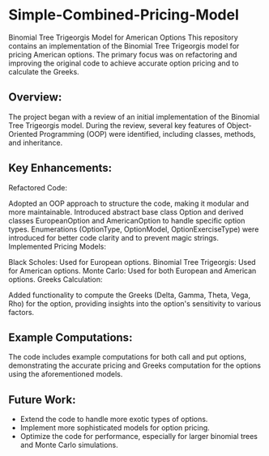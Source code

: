 # Simple-Combined-Pricing-Model

Binomial Tree Trigeorgis Model for American Options
This repository contains an implementation of the Binomial Tree Trigeorgis model for pricing American options. The primary focus was on refactoring and improving the original code to achieve accurate option pricing and to calculate the Greeks.

## Overview:
The project began with a review of an initial implementation of the Binomial Tree Trigeorgis model. During the review, several key features of Object-Oriented Programming (OOP) were identified, including classes, methods, and inheritance.

## Key Enhancements:
Refactored Code:

Adopted an OOP approach to structure the code, making it modular and more maintainable.
Introduced abstract base class Option and derived classes EuropeanOption and AmericanOption to handle specific option types.
Enumerations (OptionType, OptionModel, OptionExerciseType) were introduced for better code clarity and to prevent magic strings.
Implemented Pricing Models:

Black Scholes: Used for European options.
Binomial Tree Trigeorgis: Used for American options.
Monte Carlo: Used for both European and American options.
Greeks Calculation:

Added functionality to compute the Greeks (Delta, Gamma, Theta, Vega, Rho) for the option, providing insights into the option's sensitivity to various factors.

## Example Computations:

The code includes example computations for both call and put options, demonstrating the accurate pricing and Greeks computation for the options using the aforementioned models.

## Future Work:
- Extend the code to handle more exotic types of options.
- Implement more sophisticated models for option pricing.
- Optimize the code for performance, especially for larger binomial trees and Monte Carlo simulations.
